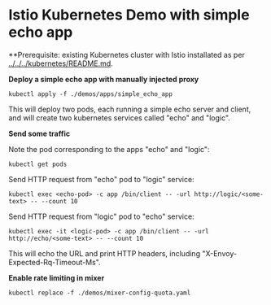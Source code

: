 # Istio Kubernetes Demo with simple echo app

**Prerequisite: existing Kubernetes cluster with Istio installated as per [../../../kubernetes/README.md](../../../kubernetes/README.md).


**Deploy a simple echo app with manually injected proxy**

    kubectl apply -f ./demos/apps/simple_echo_app

This will deploy two pods, each running a simple echo server and client, and will create two kubernetes services called "echo" and "logic".

**Send some traffic**

Note the pod corresponding to the apps "echo" and "logic":
    
    kubectl get pods


Send HTTP request from "echo" pod to "logic" service:

    kubectl exec <echo-pod> -c app /bin/client -- -url http://logic/<some-text> -- --count 10
    
Send HTTP request from "logic" pod to "echo" service:

    kubectl exec -it <logic-pod> -c app /bin/client -- -url http://echo/<some-text> -- --count 10

This will echo the URL and print HTTP headers, including "X-Envoy-Expected-Rq-Timeout-Ms".

**Enable rate limiting in mixer**

    kubectl replace -f ./demos/mixer-config-quota.yaml
    
